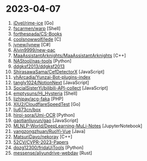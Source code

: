 # 2023-04-07

1. [iDvel/rime-ice](https://github.com/iDvel/rime-ice "Rime 配置：雾凇拼音 | 长期维护的简体词库") [Go]
2. [fscarmen/warp](https://github.com/fscarmen/warp "WARP one-click script. Add an IPv4, IPv6 or dual-stack CloudFlare WARP network interface and Socks5 proxy for VPS. 一键脚本") [Shell]
3. [forthespada/CS-Books](https://github.com/forthespada/CS-Books "🔥🔥超过1000本的计算机经典书籍、个人笔记资料以及本人在各平台发表文章中所涉及的资源等。书籍资源包括C/C++、Java、Python、Go语言、数据结构与算法、操作系统、后端架构、计算机系统知识、数据库、计算机网络、设计模式、前端、汇编以及校招社招各种面经~") 
4. [coolsnowwolf/lede](https://github.com/coolsnowwolf/lede "Lean's LEDE source") [C]
5. [jynew/jynew](https://github.com/jynew/jynew "JinYongLegend-like RPG Game Framework with full Modding support") [C#]
6. [Alvin9999/new-pac](https://github.com/Alvin9999/new-pac "翻墙-科学上网、免费翻墙、免费科学上网、VPN、一键翻墙浏览器，vps一键搭建翻墙服务器脚本/教程，免费shadowsocks/ss/ssr/v2ray/goflyway账号/节点，免费自由上网、fanqiang、翻墙梯子，电脑、手机、iOS、安卓、windows、Mac、Linux、路由器翻墙、科学上网") 
7. [MaaAssistantArknights/MaaAssistantArknights](https://github.com/MaaAssistantArknights/MaaAssistantArknights "《明日方舟》小助手，全日常一键长草！| A one-click tool for the daily tasks of Arknights, supporting all clients.") [C++]
8. [NAStool/nas-tools](https://github.com/NAStool/nas-tools "NAS媒体库管理工具") [Python]
9. [ddgksf2013/ddgksf2013](https://github.com/ddgksf2013/ddgksf2013 "") 
10. [ShirasawaSama/CefDetectorX](https://github.com/ShirasawaSama/CefDetectorX "【升级版-Electron】Check how many CEFs are on your computer. 检测你电脑上有几个CEF.") [JavaScript]
11. [yhArcadia/Yunzai-Bot-plugins-index](https://github.com/yhArcadia/Yunzai-Bot-plugins-index "Yunzai-Bot云崽QQ机器人插件索引") 
12. [tangly1024/NotionNext](https://github.com/tangly1024/NotionNext "使用 NextJS + Notion API 实现的，支持多种部署方案的静态博客，无需服务器、零门槛搭建网站，为Notion和所有创作者设计。") [JavaScript]
13. [SocialSisterYi/bilibili-API-collect](https://github.com/SocialSisterYi/bilibili-API-collect "哔哩哔哩-API收集整理【不断更新中....】") [JavaScript]
14. [emptysuns/Hi_Hysteria](https://github.com/emptysuns/Hi_Hysteria "Hello World！非钟国优化线路使用不佳？不想中转？hysteria一键搞定。") [Shell]
15. [lizhipay/acg-faka](https://github.com/lizhipay/acg-faka "个人发卡源码，发卡系统，二次元发卡系统，二次元发卡源码，发卡程序，动漫发卡，PHP发卡源码，异次元发卡") [PHP]
16. [XIU2/CloudflareSpeedTest](https://github.com/XIU2/CloudflareSpeedTest "🌩「自选优选 IP」测试 Cloudflare CDN 延迟和速度，获取最快 IP (IPv4 / IPv6)！另外也支持其他 CDN / 网站 IP ~") [Go]
17. [liu673cn/box](https://github.com/liu673cn/box "TVbox开源版（空壳-自行配置）") 
18. [hiroi-sora/Umi-OCR](https://github.com/hiroi-sora/Umi-OCR "OCR图片转文字识别软件，完全离线。截屏/批量导入图片，支持多国语言、合并段落、竖排文字。可排除水印区域，提取干净的文本。基于 PaddleOCR 。") [Python]
19. [gaotianliuyun/gao](https://github.com/gaotianliuyun/gao "tvbox配置文件，如果喜欢，请复刻自用，切勿传播。谢谢！") [JavaScript]
20. [MLNLP-World/DeepLearning-MuLi-Notes](https://github.com/MLNLP-World/DeepLearning-MuLi-Notes "Notes about courses Dive into Deep Learning by Mu Li") [JupyterNotebook]
21. [yangzongzhuan/RuoYi-Vue](https://github.com/yangzongzhuan/RuoYi-Vue "🎉 (RuoYi)官方仓库 基于SpringBoot，Spring Security，JWT，Vue & Element 的前后端分离权限管理系统，同时提供了 Vue3 的版本") [Java]
22. [MatsuriDayo/nekoray](https://github.com/MatsuriDayo/nekoray "Qt based cross-platform GUI proxy configuration manager (backend: v2ray / sing-box)") [C++]
23. [52CV/CVPR-2023-Papers](https://github.com/52CV/CVPR-2023-Papers "") 
24. [dqzg12300/fridaUiTools](https://github.com/dqzg12300/fridaUiTools "frida工具的缝合怪") [Python]
25. [messense/aliyundrive-webdav](https://github.com/messense/aliyundrive-webdav "阿里云盘 WebDAV 服务") [Rust]
